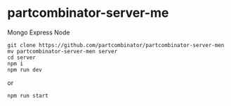# partcombinator-server-me
Mongo Express Node

```
git clone https://github.com/partcombinator/partcombinator-server-men
mv partcombinator-server-men server
cd server
npm i
npm run dev
```
or 
```
npm run start
```
